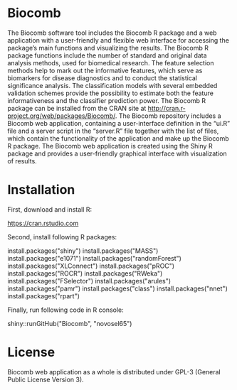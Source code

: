 # Biocomb
The Biocomb software tool includes the Biocomb R package and a web application with a user-friendly and flexible web interface for accessing the package’s main functions and visualizing the results. The Biocomb R package functions include the number of standard and original data analysis methods, used for biomedical research. The feature selection methods help to mark out the informative features, which serve as biomarkers for disease diagnostics and to conduct the statistical significance analysis. The classification models with several embedded validation schemes provide the possibility to estimate both the feature informativeness and the classifier prediction power. The Biocomb R package can be installed from the CRAN site at http://cran.r-project.org/web/packages/Biocomb/.
The Biocomb repository includes a Biocomb web application, containing a user-interface definition in the “ui.R” file and a server script in the “server.R” file together with the list of files, which contain the functionality of the application and make up the Biocomb R package. The Biocomb web application is created using the Shiny R package and provides a user-friendly graphical interface with visualization of results. 

# Installation
First, download and install R:

https://cran.rstudio.com

Second, install following R packages:

install.packages("shiny")
install.packages("MASS")
install.packages("e1071")
install.packages("randomForest")
install.packages("XLConnect")
install.packages("pROC")
install.packages("ROCR")
install.packages("RWeka")
install.packages("FSelector")
install.packages("arules")
install.packages("pamr")
install.packages("class")
install.packages("nnet")
install.packages("rpart")

Finally, run following code in R console:

shiny::runGitHub("Biocomb", "novosel65")


# License

Biocomb web application as a whole is distributed under GPL-3 (General Public License Version 3).

